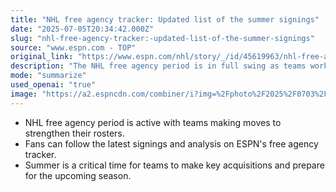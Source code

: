 ```yaml
---
title: "NHL free agency tracker: Updated list of the summer signings"
date: "2025-07-05T20:34:42.000Z"
slug: "nhl-free-agency-tracker:-updated-list-of-the-summer-signings"
source: "www.espn.com - TOP"
original_link: "https://www.espn.com/nhl/story/_/id/45619963/nhl-free-agency-tracker-2025-contracts-teams-analysis-grades"
description: "The NHL free agency period is in full swing as teams work to bolster their rosters for the upcoming season. Fans can stay up-to-date on the latest signings and analysis by following ESPN's free agency tracker. This summer is a crucial time for teams to make key acquisitions and prepare for the challenges of the upcoming season."
mode: "summarize"
used_openai: "true"
image: "https://a2.espncdn.com/combiner/i?img=%2Fphoto%2F2025%2F0703%2Fr1514435_1296x729_16%2D9.jpg"
---
```


- NHL free agency period is active with teams making moves to strengthen their rosters.
- Fans can follow the latest signings and analysis on ESPN's free agency tracker.
- Summer is a critical time for teams to make key acquisitions and prepare for the upcoming season.